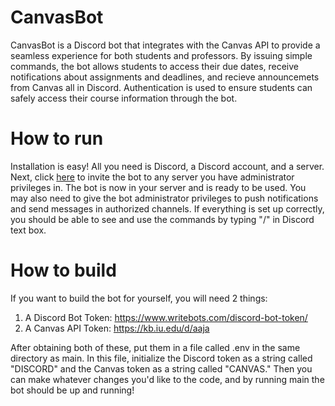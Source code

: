 # CanvasBot
CanvasBot is a Discord bot that integrates with the Canvas API to provide a seamless experience for both students and professors. By issuing simple commands, the bot allows students to access their due dates, receive notifications about assignments and deadlines, and recieve announcemets from Canvas all in Discord. Authentication is used to ensure students can safely access their course information through the bot.

#  How to run
Installation is easy! All you need is Discord, a Discord account, and a server. Next, click [here](https://discord.com/api/oauth2/authorize?client_id=1075548726313111594&permissions=2483030064&scope=bot) to invite the bot to any server you have administrator privileges in. The bot is now in your server and is ready to be used. You may also need to give the bot administrator privileges to push notifications and send messages in authorized channels. If everything is set up correctly, you should be able to see and use the commands by typing "/" in Discord text box.

# How to build
If you want to build the bot for yourself, you will need 2 things:
1. A Discord Bot Token: https://www.writebots.com/discord-bot-token/
2. A Canvas API Token: https://kb.iu.edu/d/aaja

After obtaining both of these, put them in a file called .env in the same directory as main. In this file, initialize the Discord token as a string called "DISCORD" and the Canvas token as a string called "CANVAS." Then you can make whatever changes you'd like to the code, and by running main the bot should be up and running!
